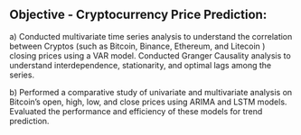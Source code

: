 ## Objective - Cryptocurrency Price Prediction: 
a) Conducted multivariate time series analysis to understand the correlation between Cryptos
(such as Bitcoin, Binance, Ethereum, and Litecoin ) closing prices using a VAR model. Conducted Granger Causality analysis to
understand interdependence, stationarity, and optimal lags among the series. 

b) Performed a comparative study of univariate and multivariate analysis on Bitcoin’s open, high, low, and close prices using ARIMA and LSTM models. Evaluated the performance and efficiency of these models for trend prediction.
